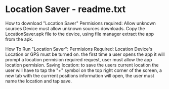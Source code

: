 # Location Saver - readme.txt

How to download "Location Saver"
	Permisions required: Allow unknown sources
	Device must allow unknown sources downloads.
	Copy the LocationSaver.apk file to the device, using file manager extract the app from
	the apk.  

How To Run "Location Saver":
	Permisions Required: Location
	Device's Location or GPS must be turned on.
	the first time a user opens the app it will prompt a location permision required request,
	user must allow the app location permision.
	Saving location:
	to save the users current location the user will have to tap the "+" symbol on the 
	top right corner of the screen, a new tab with the currrent positions information will
	open, the user must name the location and tap save. 
